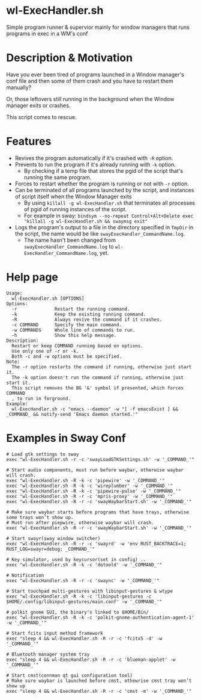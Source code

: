# wl-ExecHandler.sh
Simple program runner & supervior mainly for window managers that runs programs in exec in a WM's conf

# Description & Motivation

Have you ever been tired of programs launched in a Window manager's conf file and then some of them crash and you have to restart them manually?

Or, those leftovers still running in the background when the Window manager exits or crashes.

This script comes to rescue.

# Features
- Revives the program automatically if it's crashed with `-R` option.
- Prevents to run the program if it's already running with `-k` option.
  - By checking if a temp file that stores the pgid of the script that's running the same program.    
- Forces to restart whether the program is running or not with `-r` option.
- Can be terminated of all programs launched by the script, and instances of script itself when the Window Manager exits
  - By using `killall -g wl-ExecHandler.sh` that terminates all processes of pgid of running instances of the script.
  - For example in sway: `bindsym --no-repeat Control+Alt+Delete exec "killall -g wl-ExecHandler.sh && swaymsg exit"`
- Logs the program's output to a file in the directory specified in `TmpDir` in the script, the name would be like `swayExecHandler_CommandName.log`.
  - The name hasn't been changed from `swayExecHandler_CommandName.log` to `wl-ExecHandler_CommandName.log`, yet.

# Help page
```
Usage:
  wl-ExecHandler.sh [OPTIONS]
Options:
  -r              Restart the running command.
  -k              Keep the existing running command.
  -R              Always revive the command if it crashes.
  -c COMMAND      Specify the main command.
  -w COMMANDS     Whole line of commands to run.
  -h              Show this help message.
Description:
  Restart or keep COMMAND running based on options.
  Use only one of -r or -k.
  Both -c and -w options must be specified.
Note:
  The -r option restarts the command if running, otherwise just start it.
  The -k option doesn't run the command if running, otherwise just start it.
  This script removes the BG '&' symbol if presented, which forces COMMAND
  , to run in forground.
Example:
  wl-ExecHandler.sh -c "emacs --daemon" -w "[ -f emacsExist ] && _COMMAND_ && notify-send 'Emacs daemon started.'"
```

# Examples in Sway Conf
```
# Load gtk settings to sway
exec "wl-ExecHandler.sh -r -c 'swayLoadGTKSettings.sh' -w '_COMMAND_'"

# Start audio components, must run before waybar, otherwise waybar will crash.
exec "wl-ExecHandler.sh -R -k -c 'pipewire' -w '_COMMAND_'"
exec "wl-ExecHandler.sh -R -k -c 'wireplumber' -w '_COMMAND_'"
exec "wl-ExecHandler.sh -R -k -c 'pipewire-pulse' -w '_COMMAND_'"
exec "wl-ExecHandler.sh -R -r -c 'mpris-proxy' -w '_COMMAND_'"
exec "wl-ExecHandler.sh -R -r -c 'swayWaybarStart.sh' -w '_COMMAND_'"

# Make sure waybar starts before programs that have trays, otherwise some trays won’t show up.
# Must run after piepwire, otherwise waybar will crash.
exec "wl-ExecHandler.sh -R -r -c 'swayWaybarStart.sh' -w '_COMMAND_'"

# Start swayr(sway window switcher)
exec "wl-ExecHandler.sh -R -r -c 'swayrd' -w 'env RUST_BACKTRACE=1; RUST_LOG=swayr=debug; _COMMAND_'"

# Key simulator, used by keycursor(set in config) ..
exec "wl-ExecHandler.sh -R -k -c 'dotoold' -w '_COMMAND_'"

# Notification
exec "wl-ExecHandler.sh -R -r -c 'swaync' -w '_COMMAND_'"

# Start touchpad multi-gestures with libinput-gestures & wtype
exec "wl-ExecHandler.sh -R -k -c 'libinput-gestures -c $HOME/.config/libinput-gestures/main.conf' -w '_COMMAND_'"

# polkit gnome GUI, the binary's linked to $HOME/Bin/
exec "wl-ExecHandler.sh -R -k -c 'polkit-gnome-authentication-agent-1' -w '_COMMAND_'"

# Start fcitx input method framework
exec "sleep 4 && wl-ExecHandler.sh -R -r -c 'fcitx5 -d' -w '_COMMAND_'"

# Bluetooth manager system tray
exec "sleep 4 && wl-ExecHandler.sh -R -r -c 'blueman-applet' -w '_COMMAND_'"

# Start cmst(connman qt gui configuration tool)
# Make sure waybar is launched before cmst, othewrise cmst tray won’t show up
exec "sleep 4 && wl-ExecHandler.sh -R -r -c 'cmst -m' -w '_COMMAND_'"

```

